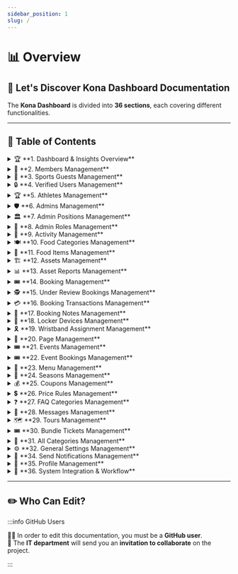 ```yaml
---
sidebar_position: 1
slug: /
---
```


# 📊 Overview

## 🚀 Let's Discover **Kona Dashboard Documentation**

The **Kona Dashboard** is divided into **36 sections**, each covering different functionalities.

---

## 📌 Table of Contents

<!-- =================== Section 1 =================== -->
<details>
  <summary>🏆 **1. Dashboard & Insights Overview**</summary>

🎯 Provides **real-time system metrics** and **key performance indicators** related to:

- **📊 1.1. Dashboard Overview**
- **👥 1.2. Sports Club Guests Overview**
- **🎟️ 1.3. Bookings Overview**
- **📅 1.4. Filtering & Selection Options**
- **🔗 1.5. Interconnection & Functionality**
</details>

<!-- =================== Section 2 =================== -->
<details>
  <summary>🏅 **2. Members Management**</summary>

🔹 Manages and **tracks members**, their **subscription details**, and **account status**.

The section covers:

- **📋 2.1. Members Overview**
- **🔍 2.2. Filtering & Search Options**
- **➕ 2.3. Adding New Members**
- **🔗 2.4. Interconnection & Functionality**
</details>

<!-- =================== Section 3 =================== -->
<details>
  <summary>🏨 **3. Sports Guests Management**</summary>

🏅 **Manages temporary visitors** and **tracks their details**.

The section covers:

- **📋 3.1. Guests Overview**
- **🔍 3.2. Filtering & Search Options**
- **⚙️ 3.3. Actions Menu**
- **🔗 3.4. Interconnection & Functionality**
</details>

<!-- =================== Section 4 =================== -->
<details>
  <summary>🔒 **4. Verified Users Management**</summary>

✅ **Manages users who have completed phone verification** and **bypass manual approval** for **payment access**.

The section covers:

- **📋 4.1. Verified Users Overview**
- **⚡ 4.2. Bypass Approval Process**
- **🔍 4.3. Filtering & Search Options**
- **⚙️ 4.4. Actions Menu**
- **📂 4.5. Import & Export Functionality**
- **🔗 4.6. Workflow & Functionality**
- **🎯 4.7. Benefits**
</details>

<!-- =================== Section 5 =================== -->
<details>
  <summary>🏆 **5. Athletes Management**</summary>

⚡ Manages **registered athletes**, their **membership details**, and **subscription status**.

The section covers:

- **📋 5.1. Athlete Records Overview**
- **🔍 5.2. Filtering & Search Options**
- **⚙️ 5.3. Athlete Actions & Management**
- **📂 5.4. Athlete Profile Management**
- **🔗 5.5. System Integration & Workflow**
- **🎯 5.6. Conclusion**
</details>

<!-- =================== Section 6 =================== -->
<details>
  <summary>🛡️ **6. Admins Management**</summary>

🏢 **Manages administrators**, their **roles**, and **permissions**.

The section covers:

- **📋 6.1. Admins Overview**
- **⚙️ 6.2. Actions Menu**
- **🔍 6.3. Features & Functionality**
- **➕ 6.4. Adding a New Admin**
- **✏️ 6.5. Editing An Admin**
</details>

<!-- =================== Section 7 =================== -->
<details>
  <summary>🏛️ **7. Admin Positions Management**</summary>

🔹 Manages **administrative positions** available in the system.

The section covers:

- **📋 7.1. Admin Positions Overview**
- **🔍 7.2. Features & Functionality**
- **🔄 7.3. Position Status Management**
- **✏️ 7.4. Modifying an Admin Position**
- **➕ 7.5. Adding a New Admin Position**
- **🔗 7.6. Interconnection & Functionality**
</details>

<!-- =================== Section 8 =================== -->
<details>
  <summary>🔑 **8. Admin Roles Management**</summary>

🎭 Defines and manages **different administrative roles**.

The section covers:

- **📋 8.1. Roles Overview**
- **🔍 8.2. Features & Functionality**
- **⚙️ 8.3. Role Management Actions**
- **➕ 8.4. Adding a New Role**
- **🔒 8.5. Permissions Management**
- **💾 8.6. Saving Role & Updates**
- **🔗 8.7. Interconnection & Functionality**
</details>

<!-- =================== Section 9 =================== -->
<details>
  <summary>🎯 **9. Activity Management**</summary>

🏋️ **Handles the creation, editing, and management** of **activities**.

The section covers:

- **📋 9.1. Activities Overview**
- **🔍 9.2. Features & Functionality**
- **🔄 9.3. Activity Status Management**
- **➕ 9.4. Adding a New Activity**
- **💲 9.5. Special Pricing Adjustments**
- **⚙️ 9.6. Additional Settings**
- **✏️ 9.7. Editing an Activity**
- **🔗 9.8. Interconnection & Functionality**
</details>

<!-- =================== Section 10 =================== -->
<details>
  <summary>🍽️ **10. Food Categories Management**</summary>

📌 **Manages food categories** that **group different types of food items**.

The section covers:

- **📋 10.1. Food Categories Overview**
- **🔍 10.2. Features & Functionality**
- **🔄 10.3. Food Category Status Management**
- **✏️ 10.4. Modifying a Food Category**
- **➕ 10.5. Adding a New Food Category**
</details>

<!-- =================== Section 11 =================== -->
<details>
  <summary>🍔 **11. Food Items Management**</summary>

📌 **Manages individual food items**, their pricing, and category assignments.

The section covers:

- 📋 **11.1. Food Items Overview**
- 🔍 **11.2. Features & Functionality**
- 🔄 **11.3. Food Status Management**
- ➕ **11.4. Adding a New Food Item**
- ✏️ **11.5. Editing an Existing Food Item**
- 🔗 **11.6. Interconnection & Functionality**

</details>

<!-- =================== Section 12 =================== -->
<details>
  <summary>🏗️ **12. Assets Management**</summary>

📌 **Manages system assets**, their availability, and tracking for proper usage.

The section covers:

- 📋 **12.1. Assets Overview**
- 🔍 **12.2. Features & Functionality**
- 🔄 **12.3. Asset Status Management**
- ➕ **12.4. Adding a New Asset**
- 🔗 **12.5. Interconnection & Functionality**

</details>

<!-- =================== Section 13 =================== -->
<details>
  <summary>📊 **13. Asset Reports Management**</summary>

📌 **Tracks asset movement, condition, and availability.**

The section covers:

- 📋 **13.1. Asset Reports Overview**
- 🔍 **13.2. Features & Functionality**
- 🔄 **13.3. Report Tracking & Filtering**
- 📂 **13.4. Asset Report Interactions**
- 🔗 **13.5. Interconnection & Functionality**

</details>

<!-- =================== Section 14 =================== -->
<details>
  <summary>🎟️ **14. Booking Management**</summary>

📌 **Manages customer bookings, ticketing, and payment tracking.**

The section covers:

- 📋 **14.1. Booking List Overview**
- 🔍 **14.2. Booking Filters & Search**
- ⚙️ **14.3. Booking Actions Menu**
- 📝 **14.4. Booking Details Page**
- 👥 **14.5. Guest Information (Who is Coming Section)**
- 🍽️ **14.6. Activity & Food Sections**
- 🔗 **14.7. Booking Interconnection & Functionality**

</details>

<!-- =================== Section 15 =================== -->
<details>
  <summary>🕵️ **15. Under Review Bookings Management**</summary>

📌 **Manages pending bookings, verifies transactions, and ensures accurate approvals.**

The section covers:

- 📋 **15.1. Under Review Bookings Overview**
- 🔍 **15.2. Filtering & Search Options**
- ⚙️ **15.3. Booking Actions Menu**
- 🔗 **15.4. Interconnection & Functionality**

</details>

<!-- =================== Section 16 =================== -->
<details>
  <summary>💳 **16. Booking Transactions Management**</summary>

📌 **Manages booking payments, tracks transaction statuses, and ensures secure payment processing.**

The section covers:

- 📋 **16.1. Booking Transactions Overview**
- 🔍 **16.2. Filtering & Search Options**
- ⚙️ **16.3. Transaction Actions & Details**
- 📝 **16.4. Transaction Details & Booking Information**
- 🎟️ **16.5. Ticket Details & QR Code Verification**
- 🔗 **16.6. Interconnection & Functionality**

</details>

<!-- =================== Section 17 =================== -->
<details>
  <summary>📝 **17. Booking Notes Management**</summary>

📌 **Manages and tracks notes associated with bookings for internal reference.**

The section covers:

- 📋 **17.1. Booking Notes Overview**
- 🔍 **17.2. Filtering & Search Options**
- ⚙️ **17.3. Booking Note Actions & Management**
- ➕ **17.4. Adding New Booking Notes**
- 🔗 **17.5. Interconnection & Functionality**

</details>

<!-- =================== Section 18 =================== -->
<details>
  <summary>🔐 **18. Locker Devices Management**</summary>

📌 **Manages and tracks locker devices assigned to users.**

The section covers:

- 📋 **18.1. Locker Devices Overview**
- 🔍 **18.2. Filtering & Search Options**
- ⚙️ **18.3. Locker Device Actions & Management**
- ➕ **18.4. Adding & Editing Locker Devices**
- 🔗 **18.5. Interconnection & Functionality**

</details>

<!-- =================== Section 19 =================== -->
<details>
  <summary>🎗️ **19. Wristband Assignment Management**</summary>

📌 **Manages and tracks the assignment of wristbands linked to lockers.**

The section covers:

- 📋 **19.1. Wristband Assignment Overview**
- 🔍 **19.2. Filtering & Search Options**
- ⚙️ **19.3. Wristband Management Actions**
- ➕ **19.4. Adding & Assigning Wristbands**
- 🔗 **19.5. Interconnection & Functionality**

</details>

<!-- =================== Section 20 =================== -->
<details>
  <summary>📄 **20. Page Management**</summary>

📌 **Manages the creation, editing, activation, and categorization of pages within a digital platform.**

The section covers:

- 📋 **20.1. Page Records Overview**
- 🔍 **20.2. Filtering & Search Options**
- ⚙️ **20.3. Page Actions & Management**
- ✏️ **20.4. Page Editing & Creation**
- 🏗️ **20.5. Page Sections Management**
- ➕ **20.6. Adding Page Sections**
- 🔗 **20.7. System Integration & Workflow**
- 🎯 **20.8. Conclusion**

</details>

<!-- =================== Section 21 =================== -->
<details>
  <summary>🎟️ **21. Events Management**</summary>

📌 **Manages event creation, modification, ticketing, and status updates.**

The section covers:

- 📋 **21.1. Events Overview**
- 🔍 **21.2. Filtering & Search Options**
- ⚙️ **21.3. Event Actions & Management**
- ✏️ **21.4. Event Editing & Creation**
- 🔗 **21.5. System Integration & Workflow**
- 🎯 **21.6. Conclusion**

</details>

<!-- =================== Section 22 =================== -->
<details>
  <summary>🎟️ **22. Event Bookings Management**</summary>

📌 **Manages event ticket bookings, payment statuses, and ticket validation.**

The section covers:

- 📋 **22.1. Event Bookings Overview**
- 🔍 **22.2. Filtering & Search Options**
- ⚙️ **22.3. Booking Actions & Management**
- ✏️ **22.4. Booking Details & Ticket Validation**
- 🔗 **22.5. System Integration & Workflow**
- 🎯 **22.6. Conclusion**

</details>

<!-- =================== Section 23 =================== -->
<details>
  <summary>📂 **23. Menu Management**</summary>

📌 **Manages the creation, editing, activation, and organization of navigation menus.**

The section covers:

- 📋 **23.1. Menus Overview**
- 🔍 **23.2. Filtering & Search Options**
- ⚙️ **23.3. Menu Actions & Management**
- 🛠️ **23.4. Menu Creation & Editing**
- 🔗 **23.5. System Integration & Workflow**
- 🎯 **23.6. Conclusion**

</details>

<!-- =================== Section 24 =================== -->
<details>
  <summary>📅 **24. Seasons Management**</summary>

📌 **Manages the creation, editing, activation, and organization of seasonal periods.**

The section covers:

- 📋 **24.1. Seasons Overview**
- 🔍 **24.2. Filtering & Search Options**
- ⚙️ **24.3. Season Actions & Management**
- 🛠️ **24.4. Season Creation & Editing**
- 🔗 **24.5. System Integration & Workflow**
- 🎯 **24.6. Conclusion**

</details>

<!-- =================== Section 25 =================== -->
<details>
  <summary>💰 **25. Coupons Management**</summary>

📌 **Manages the creation, editing, activation, and organization of discount coupons.**

The section covers:

- 📋 **25.1. Coupons Overview**
- 🔍 **25.2. Filtering & Search Options**
- ⚙️ **25.3. Coupon Actions & Management**
- ✏️ **25.4. Coupon Creation & Editing**
- 🔗 **25.5. System Integration & Workflow**
- 🎯 **25.6. Conclusion**

</details>

<!-- =================== Section 26 =================== -->
<details>
  <summary>💲 **26. Price Rules Management**</summary>

📌 **Manages the creation, modification, and application of pricing rules for various activities.**

The section covers:

- 📋 **26.1. Price Rules Overview**
- 🔍 **26.2. Filtering & Search Options**
- ⚙️ **26.3. Price Rule Actions & Management**
- ✏️ **26.4. Price Rule Creation & Editing**
- 🔗 **26.5. System Integration & Workflow**
- 🎯 **26.6. Conclusion**

</details>

<!-- =================== Section 27 =================== -->
<details>
  <summary>❓ **27. FAQ Categories Management**</summary>

📌 **Manages the creation, editing, activation, and organization of FAQ categories.**

The section covers:

- 📋 **27.1. FAQ Categories Overview**
- 🔍 **27.2. Filtering & Search Options**
- ⚙️ **27.3. FAQ Category Actions & Management**
- ✏️ **27.4. FAQ Category Creation & Editing**
- 🔗 **27.5. System Integration & Workflow**
- 🎯 **27.6. Conclusion**

</details>

<!-- =================== Section 28 =================== -->
<details>
  <summary>📩 **28. Messages Management**</summary>

📌 **Manages received messages, allowing administrators to filter, view, and delete user-submitted inquiries.**

The section covers:

- 📋 **28.1. Messages Overview**
- 🔍 **28.2. Filtering & Search Options**
- ⚙️ **28.3. Message Actions & Management**
- 📨 **28.4. Viewing a Message**
- 🔗 **28.5. System Integration & Workflow**
- 🎯 **28.6. Conclusion**

</details>

<!-- =================== Section 29 =================== -->
<details>
  <summary>🗺️ **29. Tours Management**</summary>

📌 **Manages user tour reservations, including booking details and available actions.**

The section covers:

- 📋 **29.1. Tours Overview**
- 🔍 **29.2. Filtering & Search Options**
- ⚙️ **29.3. Tour Actions & Management**
- 🔗 **29.4. System Integration & Workflow**
- 🎯 **29.5. Conclusion**

</details>

<!-- =================== Section 30 =================== -->
<details>
  <summary>🎟️ **30. Bundle Tickets Management**</summary>

📌 **Manages bundled ticket offerings, including pricing, user categories, and availability.**

The section covers:

- 📋 **30.1. Bundle Tickets Overview**
- 🔍 **30.2. Filtering & Search Options**
- ⚙️ **30.3. Bundle Ticket Actions & Management**
- ✏️ **30.4. Editing a Bundle Ticket**
- 🔗 **30.5. System Integration & Workflow**
- 🎯 **30.6. Conclusion**

</details>

<!-- =================== Section 31 =================== -->
<details>
  <summary>📂 **31. All Categories Management**</summary>

📌 **Manages and organizes all membership and ticket categories, ensuring proper pricing, availability, and facility assignment.**

The section covers:

- 📋 **31.1. All Categories Overview**
- 🔍 **31.2. Filtering & Search Options**
- ⚙️ **31.3. Category Actions & Management**
- ✏️ **31.4. Editing a Category**
- 🎟️ **31.5. Advanced Ticket Customization**
- 🔗 **31.6. System Integration & Workflow**
- 🎯 **31.7. Conclusion**

</details>

<!-- =================== Section 32 =================== -->
<details>
  <summary>⚙️ **32. General Settings Management**</summary>

📌 **Manages the overall system configurations, including capacity limits, operating times, restrictions, contact details, and branding.**

The section covers:

- 📋 **32.1. General Settings Overview**
- 🏢 **32.2. Branding & Contact Information**
- 🖼️ **32.3. Image & Logo Uploads**
- 📅 **32.4. Booking & Restrictions**
- 🚺 **32.5. Women’s Booking Restrictions**
- 📜 **32.6. Club Rules & Custom Descriptions**
- 🔗 **32.7. System Integration & Workflow**
- 🎯 **32.8. Conclusion**

</details>

<!-- =================== Section 34 =================== -->
<details>
  <summary>📢 **34. Send Notifications Management**</summary>

📌 **Allows administrators to send targeted notifications to users, ensuring they receive relevant updates, activity-related messages, and external links.**

The section covers:

- 📌 **34.1. Send Notifications Overview**
- 🔍 **34.2. Notification Filtering & Selection Options**
- ⚙️ **34.3. Notification Actions & Management**
- 🔗 **34.4. System Integration & Workflow**
- ✅ **34.5. Conclusion**

</details>

<!-- =================== Section 35 =================== -->
<details>
  <summary>👤 **35. Profile Management**</summary>

📌 **Allows users, especially administrators, to update their basic information and change their password securely.**

The section covers:

- 📌 **35.1. Profile Overview**
- ✏️ **35.2. Basic Data Update**
- 🔑 **35.3. Password Change**
- 🔗 **35.4. System Integration & Workflow**
- ✅ **35.5. Conclusion**

</details>

<!-- =================== Section 36 =================== -->
<details>
  <summary>🔗 **36. System Integration & Workflow**</summary>

📌 **Outlines how different system modules—such as user management, booking, ticketing, payments, and notifications—interconnect to create a seamless user experience.**

The section covers:

- 📌 **36.1. Users, Bookings & Ticketing System**
- 💳 **36.2. Booking Transactions & Payment Gateway**
- 🔑 **36.3. Admin Roles & Permissions**
- 🎟️ **36.4. Locker & Wristband Management**
- 🏷️ **36.5. Assets & Equipment Tracking**
- 🍽️ **36.6. Food & Beverage System Integration**
- 🔔 **36.7. Notifications & Logs System**
- 🔄 **36.8. The Complete System Workflow**
- ✅ **36.9. System Integration Summary**

</details>

---

## ✏️ Who Can Edit?

:::info GitHub Users

👨‍💻 In order to edit this documentation, you must be a **GitHub user**.  
📩 The **IT department** will send you an **invitation to collaborate** on the project.

:::
